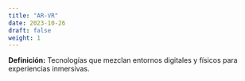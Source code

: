 ```yaml
---
title: "AR-VR"
date: 2023-10-26
draft: false
weight: 1
---
```


**Definición:** Tecnologías que mezclan entornos digitales y físicos para experiencias inmersivas.
